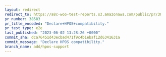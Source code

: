 ```yaml
---
layout: redirect
redirect_to: https://a8c-woo-test-reports.s3.amazonaws.com/public/pr/38583/e2e/index.html
pr_number: 38583
pr_title_encoded: "Declare+HPOS+compatibility."
pr_test_type: e2e
last_published: "2023-06-02 13:28:26 +0000"
commit_sha: dca76451d43ecbad471f9c4b1ebaf12d6341631a
commit_message: "Declare HPOS compatibility."
branch_name: add/hpos-support
---
```

